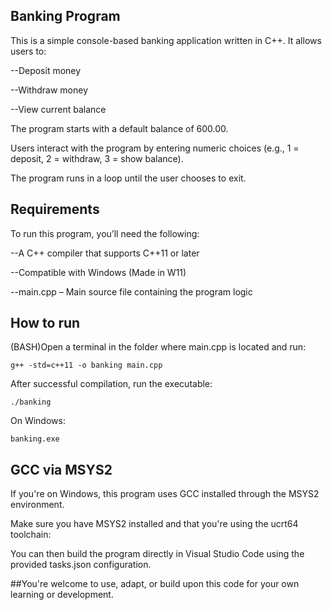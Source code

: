 ## Banking Program
This is a simple console-based banking application written in C++. It allows users to:

--Deposit money

--Withdraw money

--View current balance

The program starts with a default balance of 600.00.

Users interact with the program by entering numeric choices (e.g., 1 = deposit, 2 = withdraw, 3 = show balance).

The program runs in a loop until the user chooses to exit.

## Requirements
To run this program, you’ll need the following:

--A C++ compiler that supports C++11 or later

--Compatible with Windows (Made in W11)

--main.cpp – Main source file containing the program logic

## How to run
(BASH)Open a terminal in the folder where main.cpp is located and run: 

    g++ -std=c++11 -o banking main.cpp

After successful compilation, run the executable:

    ./banking

On Windows: 

    banking.exe

## GCC via MSYS2
If you're on Windows, this program uses GCC installed through the MSYS2 environment.

Make sure you have MSYS2 installed and that you're using the ucrt64 toolchain:

You can then build the program directly in Visual Studio Code using the provided tasks.json configuration.

##You're welcome to use, adapt, or build upon this code for your own learning or development.